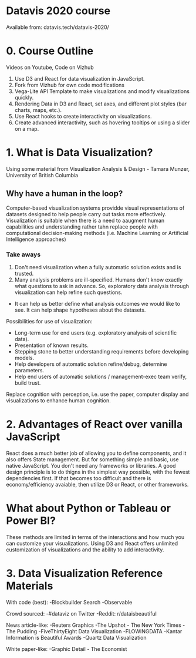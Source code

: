# Datavis 2020 course

Available from: datavis.tech/datavis-2020/

# 0. Course Outline

Videos on Youtube, Code on Vizhub

1. Use D3 and React for data visualization in JavaScript.
2. Fork from Vizhub for own code modifications
3. Vega-Lite API Template to make visualizations and modify visualizations quickly.
4. Rendering Data in D3 and React, set axes, and different plot styles (bar charts, maps, etc.).
5. Use React hooks to create interactivity on visualizations.
6. Create advanced interactivity, such as hovering tooltips or using a slider on a map.

# 1. What is Data Visualization?

Using some material from Visualization Analysis & Design - Tamara Munzer, University of British Columbia

## Why have a human in the loop?

Computer-based visualization systems providde visual representations of datasets designed to help people carry out tasks more effectively.
Visualization is suitable when there is a need to aaugment human capabilities and understanding rather tahn replace people with computational decision-making methods (i.e. Machine Learning or Artificial Intelligence approaches)

### Take aways

1. Don't need visualization when a fully automatic solution exists and is trusted.
2. Many analysis problems are ill-specified. Humans don't know exactly what questions to ask in advance. So, exploratory data analysis through visualization can help refine such questions.

- It can help us better define what analysis outcomes we would like to see. It can help shape hypotheses about the datasets.

Possibilities for use of visualization:

- Long-term use for end users (e.g. exploratory analysis of scientific data).
- Presentation of known results.
- Stepping stone to better understanding requirements before developing models.
- Help developers of automatic solution refine/debug, determine parameters.
- Help end users of automatic solutions / management-exec team verify, build trust.

Replace cognition with perception, i.e. use the paper, computer display and visualizations to enhance human cognition.

# 2. Advantages of React over vanilla JavaScript

React does a much better job of allowing you to define components, and it also offers State management.
But for something simple and basic, use native JavaScript. You don't need any frameworks or libraries. A good design principle is to do thigns in the simplest way possible, with the fewest dependencies first. If that becomes too difficult and there is economy/efficiency avaiable, then utilize D3 or React, or other frameworks.

# What about Python or Tableau or Power BI?

These methods are limited in terms of the interactions and how much you can customize your visualizations. Using D3 and React offers unlimited customization of visualizations and the ability to add interactivity.

# 3. Data Visualization Reference Materials

With code (best):
-Blockbuilder Search
-Observable

Crowd sourced:
-#dataviz on Twitter
-Reddit: r/dataisbeautiful

News article-like:
-Reuters Graphics
-The Upshot - The New York Times
-The Pudding
-FiveThirtyEight Data Visualization
-FLOWINGDATA
-Kantar Information is Beautiful Awards
-Quartz Data Visualization

White paper-like:
-Graphic Detail - The Economist
